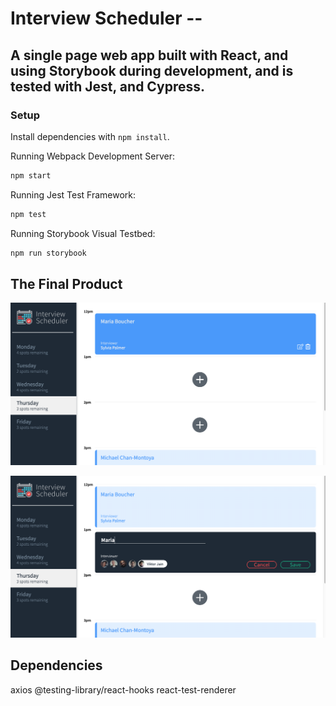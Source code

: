# Interview Scheduler --
## A single page web app built with React, and using Storybook during development, and is tested with Jest, and Cypress.




### Setup

Install dependencies with `npm install`.

 Running Webpack Development Server:
```sh
npm start
```
 Running Jest Test Framework:

```sh
npm test
```
Running Storybook Visual Testbed:

```sh
npm run storybook
```

## The Final Product
!["A list of interviews for Thurday, with the mouse hovering over the first appointment"](https://github.com/oliviacowan/scheduler/blob/master/docs/hover-over-appointment.png?raw=true)

!["Adding a new appointment"](https://github.com/oliviacowan/scheduler/blob/master/docs/new-interview.png?raw=true)

## Dependencies
axios
@testing-library/react-hooks
react-test-renderer
